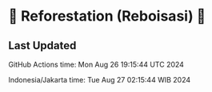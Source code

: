 
# 🌳 Reforestation (Reboisasi) 🌲

## Last Updated

GitHub Actions time: Mon Aug 26 19:15:44 UTC 2024

Indonesia/Jakarta time: Tue Aug 27 02:15:44 WIB 2024
